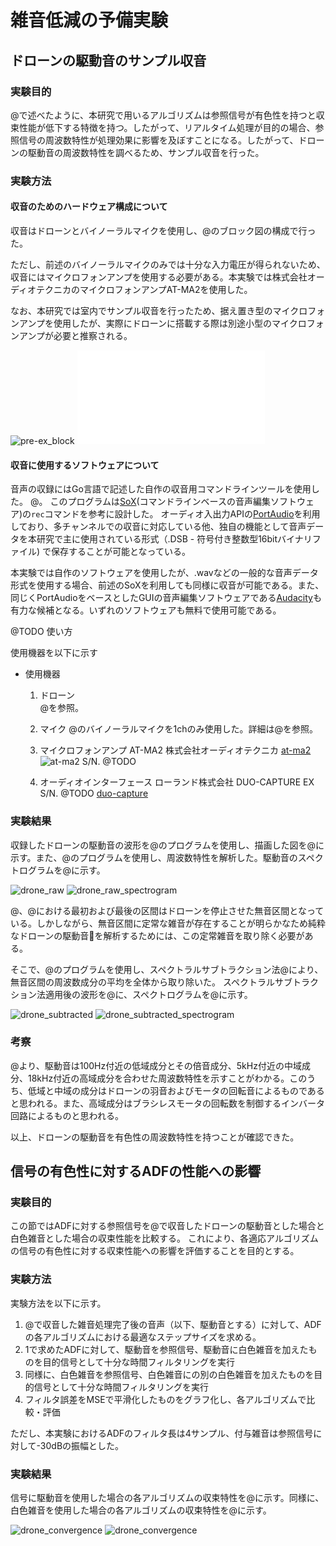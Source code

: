 # 雑音低減の予備実験

## ドローンの駆動音のサンプル収音

### 実験目的

@で述べたように、本研究で用いるアルゴリズムは参照信号が有色性を持つと収束性能が低下する特徴を持つ。したがって、リアルタイム処理が目的の場合、参照信号の周波数特性が処理効果に影響を及ぼすことになる。したがって、ドローンの駆動音の周波数特性を調べるため、サンプル収音を行った。

### 実験方法

#### 収音のためのハードウェア構成について

収音はドローンとバイノーラルマイクを使用し、@のブロック図の構成で行った。

ただし、前述のバイノーラルマイクのみでは十分な入力電圧が得られないため、収音にはマイクロフォンアンプを使用する必要がある。本実験では株式会社オーディオテクニカのマイクロフォンアンプAT-MA2を使用した。

なお、本研究では室内でサンプル収音を行ったため、据え置き型のマイクロフォンアンプを使用したが、実際にドローンに搭載する際は別途小型のマイクロフォンアンプが必要と推察される。

![pre-ex_block](figures/pre-ex_block.png)
![pre-ex_block](figures/pre-ex_block.pdf)

#### 収音に使用するソフトウェアについて

音声の収録にはGo言語で記述した自作の収音用コマンドラインツールを使用した。
@。
このプログラムは[SoX](http://sox.sourceforge.net/)(コマンドラインベースの音声編集ソフトウェア)の`rec`コマンドを参考に設計した。
オーディオ入出力APIの[PortAudio](http://www.portaudio.com/)を利用しており、多チャンネルでの収音に対応している他、独自の機能として音声データを本研究で主に使用されている形式（.DSB - 符号付き整数型16bitバイナリファイル) で保存することが可能となっている。

本実験では自作のソフトウェアを使用したが、.wavなどの一般的な音声データ形式を使用する場合、前述のSoXを利用しても同様に収音が可能である。また、同じくPortAudioをベースとしたGUIの音声編集ソフトウェアである[Audacity](https://www.audacityteam.org/)も有力な候補となる。いずれのソフトウェアも無料で使用可能である。


@TODO 使い方


使用機器を以下に示す

- 使用機器
   1. ドローン    
      @を参照。

   2. マイク
      @のバイノーラルマイクを1chのみ使用した。詳細は@を参照。

   3. マイクロフォンアンプ
      AT-MA2 株式会社オーディオテクニカ [at-ma2](https://www.audio-technica.co.jp/product/AT-MA2)
      ![at-ma2](figures/at-ma2.jpg)
      S/N. @TODO

   4. オーディオインターフェース 
      ローランド株式会社 DUO-CAPTURE EX S/N. @TODO
      [duo-capture](https://www.roland.com/jp/products/duo-capture_ex/)

### 実験結果

収録したドローンの駆動音の波形を@のプログラムを使用し、描画した図を@に示す。また、@のプログラムを使用し、周波数特性を解析した。駆動音のスペクトログラムを@に示す。

![drone_raw](figures/drone_raw.png)
![drone_raw_spectrogram](figures/drone_raw_spectrogram.png)

@、@における最初および最後の区間はドローンを停止させた無音区間となっている。しかしながら、無音区間に定常な雑音が存在することが明らかなため純粋なドローンの駆動音を解析するためには、この定常雑音を取り除く必要がある。

そこで、@のプログラムを使用し、スペクトラルサブトラクション法@により、無音区間の周波数成分の平均を全体から取り除いた。
スペクトラルサブトラクション法適用後の波形を@に、スペクトログラムを@に示す。

![drone_subtracted](figures/drone_subtracted.png)
![drone_subtracted_spectrogram](figures/drone_subtracted_spectrogram.png)

### 考察

@より、駆動音は100Hz付近の低域成分とその倍音成分、5kHz付近の中域成分、18kHz付近の高域成分を合わせた周波数特性を示すことがわかる。このうち、低域と中域の成分はドローンの羽音およびモータの回転音によるものであると思われる。また、高域成分はブラシレスモータの回転数を制御するインバータ回路によるものと思われる。

以上、ドローンの駆動音を有色性の周波数特性を持つことが確認できた。


## 信号の有色性に対するADFの性能への影響

### 実験目的

この節ではADFに対する参照信号を@で収音したドローンの駆動音とした場合と白色雑音とした場合の収束性能を比較する。
これにより、各適応アルゴリズムの信号の有色性に対する収束性能への影響を評価することを目的とする。

### 実験方法

実験方法を以下に示す。

1. @で収音した雑音処理完了後の音声（以下、駆動音とする）に対して、ADFの各アルゴリズムにおける最適なステップサイズを求める。
2. 1で求めたADFに対して、駆動音を参照信号、駆動音に白色雑音を加えたものを目的信号として十分な時間フィルタリングを実行
3. 同様に、白色雑音を参照信号、白色雑音にの別の白色雑音を加えたものを目的信号として十分な時間フィルタリングを実行
4. フィルタ誤差をMSEで平滑化したものをグラフ化し、各アルゴリズムで比較・評価

ただし、本実験におけるADFのフィルタ長は4サンプル、付与雑音は参照信号に対して-30dBの振幅とした。

### 実験結果

信号に駆動音を使用した場合の各アルゴリズムの収束特性を@に示す。同様に、白色雑音を使用した場合の各アルゴリズムの収束特性を@に示す。

![drone_convergence](figures/algo_dr_L-4_mse.png)
![drone_convergence](figures/algo_white_L-4_mse.png)










